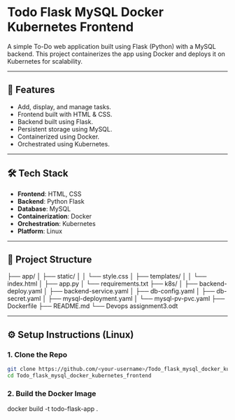# Todo Flask MySQL Docker Kubernetes Frontend

A simple To-Do web application built using Flask (Python) with a MySQL backend. This project containerizes the app using Docker and deploys it on Kubernetes for scalability.

---

## 🚀 Features

- Add, display, and manage tasks.
- Frontend built with HTML & CSS.
- Backend built using Flask.
- Persistent storage using MySQL.
- Containerized using Docker.
- Orchestrated using Kubernetes.

---

## 🛠️ Tech Stack

- **Frontend**: HTML, CSS  
- **Backend**: Python Flask  
- **Database**: MySQL  
- **Containerization**: Docker  
- **Orchestration**: Kubernetes  
- **Platform**: Linux  

---

## 📁 Project Structure
├── app/
│ ├── static/
│ │ └── style.css
│ ├── templates/
│ │ └── index.html
│ ├── app.py
│ └── requirements.txt
├── k8s/
│ ├── backend-deploy.yaml
│ ├── backend-service.yaml
│ ├── db-config.yaml
│ ├── db-secret.yaml
│ ├── mysql-deployment.yaml
│ └── mysql-pv-pvc.yaml
├── Dockerfile
├── README.md
└── Devops assignment3.odt


 
---

## ⚙️ Setup Instructions (Linux)

### 1. Clone the Repo

```bash
git clone https://github.com/<your-username>/Todo_flask_mysql_docker_kubernetes_frontend.git
cd Todo_flask_mysql_docker_kubernetes_frontend
```

### 2. Build the Docker Image

docker build -t todo-flask-app .

